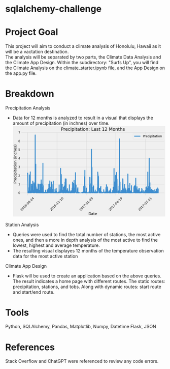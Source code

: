 # sqlalchemy-challenge

# Project Goal
This project will aim to conduct a climate analysis of Honolulu, Hawaii as it will be a vactation destination.  
The analysis will be separated by two parts, the Climate Data Analysis and the Climate App Design. Within the subdirectory: "Surfs Up", you will find the Climate Analysis on the climate_starter.ipynb file, and the App Design on the app.py file. 

# Breakdown
Precipitation Analysis
- Data for 12 months is analyzed to result in a visual that displays the amount of precipitation (in inchnes) over time.
![Alt text](image.png)

Station Analysis
- Queries were used to find the total number of stations, the most active ones, and then a more in depth analysis of the most active to find the lowest, highest and average temperature. 
- The resulting visual displayes 12 months of the temperature observation data for the most active station

Climate App Design
- Flask will be used to create an application based on the above queries. The result indicates a home page with different routes. The static routes: precipitation, stations, and tobs. Along with dynamic routes: start route and start/end route. 


# Tools
Python, SQLAlchemy, Pandas, Matplotlib, Numpy, Datetime
Flask, JSON

# References
Stack Overflow and ChatGPT were referenced to review any code errors.